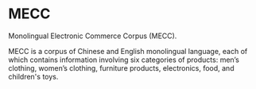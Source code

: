 # MECC
Monolingual Electronic Commerce Corpus (MECC).

MECC is a corpus of Chinese and English monolingual language, each of which contains information involving six categories of products: men’s clothing, women’s clothing, furniture products, electronics, food, and children's toys. 
